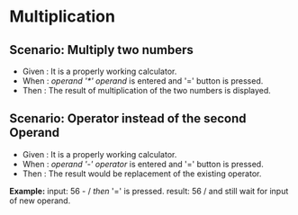 # Multiplication

## Scenario: Multiply two numbers

- Given : It is a properly working calculator.
- When : _operand '*' operand_ is entered and '=' button is pressed.
- Then : The result of multiplication of the two numbers is displayed.

## Scenario: Operator instead of the second Operand
  
- Given : It is a properly working calculator.
- When : _operand '-' operator_ is entered and '=' button is pressed.
- Then : The result would be replacement of the existing operator.

**Example:**  input: 56 - / _then_ '=' is pressed.
result: 56 / and still wait for input of new operand.
